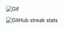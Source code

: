 
![Gif](https://media.giphy.com/media/KNLTurtmQ348onnK4W/giphy.gif) 

 ![GitHub streak stats](https://github-readme-streak-stats.herokuapp.com/?user=mayank404)
